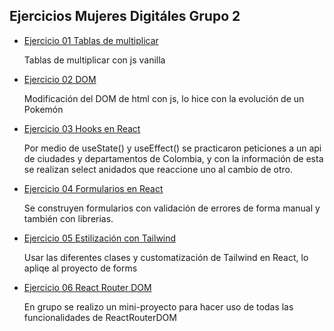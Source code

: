 ## Ejercicios Mujeres Digitáles Grupo 2

- [Ejercicio 01 Tablas de multiplicar](01_Ejercicio_Multiplicar/multiplicar.js)
    
    Tablas de multiplicar con js vanilla

-  [Ejercicio 02 DOM](02_DOM)

    Modificación del DOM de html con js, lo hice con la evolución de un Pokemón

-  [Ejercicio 03 Hooks en React](03_React_Semana_2)

    Por medio de useState() y useEffect() se practicaron peticiones a un api de ciudades y departamentos de Colombia, y con la información de esta se realizan select anidados que reaccione uno al cambio de otro.

-  [Ejercicio 04 Formularios en React](04_&_05_React_Forms_&_Tailwind)

    Se construyen formularios con validación de errores de forma manual y también con librerias.

-  [Ejercicio 05 Estilización con Tailwind](04_&_05_React_Forms_&_Tailwind)

    Usar las diferentes clases y customatización de Tailwind en React, lo apliqe al proyecto de forms

-  [Ejercicio 06 React Router DOM](06_ReactRouter_Grupo_A)

    En grupo se realizo un mini-proyecto para hacer uso de todas las funcionalidades de ReactRouterDOM

    